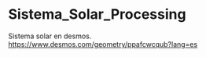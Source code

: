 # Sistema_Solar_Processing

Sistema solar en desmos.
<https://www.desmos.com/geometry/ppafcwcqub?lang=es>
